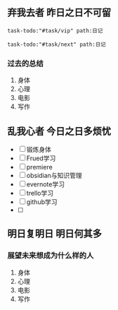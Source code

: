 ## **弃我去者 昨日之日不可留**

~~~query
task-todo:"#task/vip" path:日记
~~~


~~~query
task-todo:"#task/next" path:日记
~~~
 

### 过去的总结
1. 身体
2. 心理
3. 电影
4. 写作

## 乱我心者 今日之日多烦忧

- [ ] 锻炼身体
- [ ] Frued学习
- [ ] premiere
- [ ] obsidian与知识管理
- [ ] evernote学习
- [ ] trello学习
- [ ] github学习
- [ ] 


## 明日复明日 明日何其多

### 展望未来想成为什么样的人

1. 身体
2. 心理
3. 电影
4. 写作